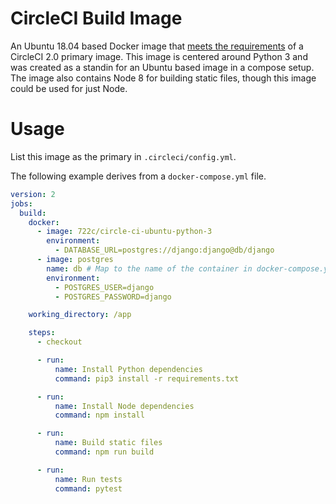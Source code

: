 # CircleCI Build Image

An Ubuntu 18.04 based Docker image that [meets the requirements](https://circleci.com/docs/2.0/custom-images/#required-tools) of a CircleCI 2.0 primary image. This image is centered around Python 3 and was created as a standin for an Ubuntu based image in a compose setup. The image also contains Node 8 for building static files, though this image could be used for just Node.

# Usage

List this image as the primary in `.circleci/config.yml`.

The following example derives from a `docker-compose.yml` file.

```yaml
version: 2
jobs:
  build:
    docker:
      - image: 722c/circle-ci-ubuntu-python-3
        environment:
          - DATABASE_URL=postgres://django:django@db/django
      - image: postgres
        name: db # Map to the name of the container in docker-compose.yml
        environment:
          - POSTGRES_USER=django
          - POSTGRES_PASSWORD=django

    working_directory: /app

    steps:
      - checkout

      - run:
          name: Install Python dependencies
          command: pip3 install -r requirements.txt

      - run:
          name: Install Node dependencies
          command: npm install

      - run:
          name: Build static files
          command: npm run build

      - run:
          name: Run tests
          command: pytest
```
